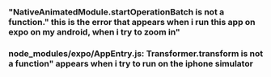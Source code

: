 ### "NativeAnimatedModule.startOperationBatch is not a function." this is the error that appears when i run this app on expo on my android, when i try to zoom in"

###  node_modules/expo/AppEntry.js: Transformer.transform is not a function" appears when i try to run on the iphone simulator